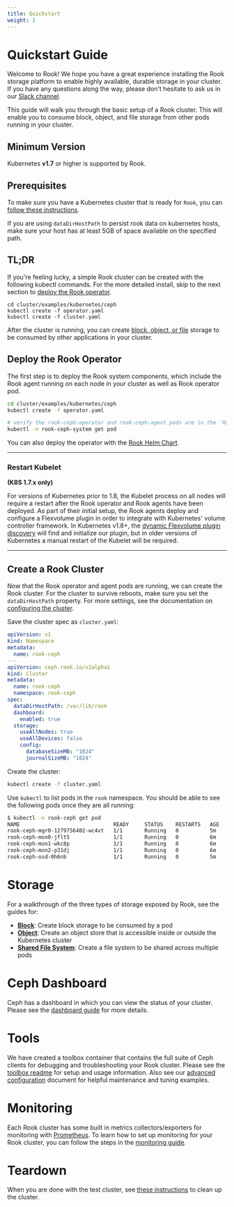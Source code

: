 ```yaml
---
title: Quickstart
weight: 2
---
```


# Quickstart Guide

Welcome to Rook! We hope you have a great experience installing the Rook storage platform to enable highly available, durable storage
in your cluster. If you have any questions along the way, please don't hesitate to ask us in our [Slack channel](https://Rook-io.slack.com).

This guide will walk you through the basic setup of a Rook cluster. This will enable you to consume block, object, and file storage
from other pods running in your cluster.

## Minimum Version

Kubernetes **v1.7** or higher is supported by Rook.

## Prerequisites

To make sure you have a Kubernetes cluster that is ready for `Rook`, you can [follow these instructions](k8s-pre-reqs.md).

If you are using `dataDirHostPath` to persist rook data on kubernetes hosts, make sure your host has at least 5GB of space available on the specified path.

## TL;DR

If you're feeling lucky, a simple Rook cluster can be created with the following kubectl commands. For the more detailed install, skip to the next section to [deploy the Rook operator](#deploy-the-rook-operator).
```
cd cluster/examples/kubernetes/ceph
kubectl create -f operator.yaml
kubectl create -f cluster.yaml
```

After the cluster is running, you can create [block, object, or file](#storage) storage to be consumed by other applications in your cluster.

## Deploy the Rook Operator

The first step is to deploy the Rook system components, which include the Rook agent running on each node in your cluster as well as Rook operator pod.

```bash
cd cluster/examples/kubernetes/ceph
kubectl create -f operator.yaml

# verify the rook-ceph-operator and rook-ceph-agent pods are in the `Running` state before proceeding
kubectl -n rook-ceph-system get pod
```

You can also deploy the operator with the [Rook Helm Chart](helm-operator.md).

---
### **Restart Kubelet**
**(K8S 1.7.x only)**

For versions of Kubernetes prior to 1.8, the Kubelet process on all nodes will require a restart after the Rook operator and Rook agents have been deployed. As part of their initial setup, the Rook agents deploy and configure a Flexvolume plugin in order to integrate with Kubernetes' volume controller framework. In Kubernetes v1.8+, the [dynamic Flexvolume plugin discovery](https://github.com/kubernetes/community/blob/master/contributors/devel/flexvolume.md#dynamic-plugin-discovery) will find and initialize our plugin, but in older versions of Kubernetes a manual restart of the Kubelet will be required.

---

## Create a Rook Cluster

Now that the Rook operator and agent pods are running, we can create the Rook cluster. For the cluster to survive reboots,
make sure you set the `dataDirHostPath` property. For more settings, see the documentation on [configuring the cluster](ceph-cluster-crd.md).


Save the cluster spec as `cluster.yaml`:

```yaml
apiVersion: v1
kind: Namespace
metadata:
  name: rook-ceph
---
apiVersion: ceph.rook.io/v1alpha1
kind: Cluster
metadata:
  name: rook-ceph
  namespace: rook-ceph
spec:
  dataDirHostPath: /var/lib/rook
  dashboard:
    enabled: true
  storage:
    useAllNodes: true
    useAllDevices: false
    config:
      databaseSizeMB: "1024"
      journalSizeMB: "1024"
```

Create the cluster:

```bash
kubectl create -f cluster.yaml
```

Use `kubectl` to list pods in the `rook` namespace. You should be able to see the following pods once they are all running:

```bash
$ kubectl -n rook-ceph get pod
NAME                              READY     STATUS    RESTARTS   AGE
rook-ceph-mgr0-1279756402-wc4vt   1/1       Running   0          5m
rook-ceph-mon0-jflt5              1/1       Running   0          6m
rook-ceph-mon1-wkc8p              1/1       Running   0          6m
rook-ceph-mon2-p31dj              1/1       Running   0          6m
rook-ceph-osd-0h6nb               1/1       Running   0          5m
```

# Storage

For a walkthrough of the three types of storage exposed by Rook, see the guides for:
- **[Block](block.md)**: Create block storage to be consumed by a pod
- **[Object](object.md)**: Create an object store that is accessible inside or outside the Kubernetes cluster
- **[Shared File System](filesystem.md)**: Create a file system to be shared across multiple pods

# Ceph Dashboard

Ceph has a dashboard in which you can view the status of your cluster. Please see the [dashboard guide](ceph-dashboard.md) for more details.

# Tools

We have created a toolbox container that contains the full suite of Ceph clients for debugging and troubleshooting your Rook cluster.  Please see the [toolbox readme](toolbox.md) for setup and usage information. Also see our [advanced configuration](advanced-configuration.md) document for helpful maintenance and tuning examples.

# Monitoring

Each Rook cluster has some built in metrics collectors/exporters for monitoring with [Prometheus](https://prometheus.io/).
To learn how to set up monitoring for your Rook cluster, you can follow the steps in the [monitoring guide](./monitoring.md).

# Teardown

When you are done with the test cluster, see [these instructions](teardown.md) to clean up the cluster.
